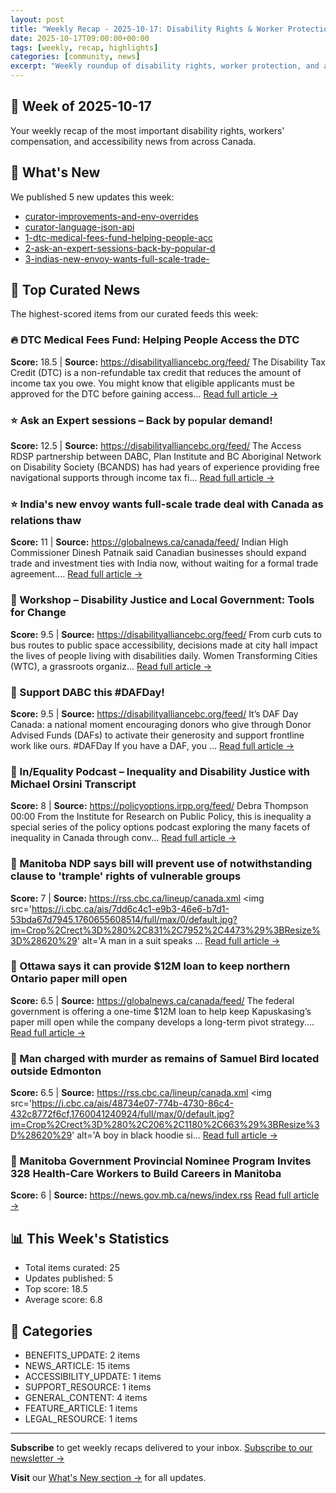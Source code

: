 ```yaml
---
layout: post
title: "Weekly Recap - 2025-10-17: Disability Rights & Worker Protections"
date: 2025-10-17T09:00:00+00:00
tags: [weekly, recap, highlights]
categories: [community, news]
excerpt: "Weekly roundup of disability rights, worker protection, and accessibility updates from across Canada"
---
```


## 📅 Week of 2025-10-17

Your weekly recap of the most important disability rights, workers' compensation, and accessibility news from across Canada.

## 🎯 What's New
We published 5 new updates this week:

- [curator-improvements-and-env-overrides](/whats-new/2025-10-14-curator-improvements-and-env-overrides)
- [curator-language-json-api](/whats-new/2025-10-14-curator-language-json-api)
- [1-dtc-medical-fees-fund-helping-people-acc](/whats-new/2025-10-17-1-dtc-medical-fees-fund-helping-people-acc)
- [2-ask-an-expert-sessions-back-by-popular-d](/whats-new/2025-10-17-2-ask-an-expert-sessions-back-by-popular-d)
- [3-indias-new-envoy-wants-full-scale-trade-](/whats-new/2025-10-17-3-indias-new-envoy-wants-full-scale-trade-)

## 📰 Top Curated News
The highest-scored items from our curated feeds this week:

### 🔥 DTC Medical Fees Fund: Helping People Access the DTC
**Score:** 18.5 | **Source:** https://disabilityalliancebc.org/feed/
The Disability Tax Credit (DTC) is a non-refundable tax credit that reduces the amount of income tax you owe. You might know that eligible applicants must be approved for the DTC before gaining access...
[Read full article →](https://disabilityalliancebc.org/dtc-medical-fees-fund-helping-people-access-the-dtc/)

### ⭐ Ask an Expert sessions – Back by popular demand!
**Score:** 12.5 | **Source:** https://disabilityalliancebc.org/feed/
The Access RDSP partnership between DABC, Plan Institute and BC Aboriginal Network on Disability Society (BCANDS) has had years of experience providing free navigational supports through income tax fi...
[Read full article →](https://disabilityalliancebc.org/ask-an-expert-sessions-back-by-popular-demand/)

### ⭐ India's new envoy wants full-scale trade deal with Canada as relations thaw
**Score:** 11 | **Source:** https://globalnews.ca/canada/feed/
Indian High Commissioner Dinesh Patnaik said Canadian businesses should expand trade and investment ties with India now, without waiting for a formal trade agreement....
[Read full article →](https://globalnews.ca/news/11483094/india-envoy-canada-trade-deal-interview/)

### 📌 Workshop – Disability Justice and Local Government: Tools for Change
**Score:** 9.5 | **Source:** https://disabilityalliancebc.org/feed/
From curb cuts to bus routes to public space accessibility, decisions made at city hall impact the lives of people living with disabilities daily. Women Transforming Cities (WTC), a grassroots organiz...
[Read full article →](https://disabilityalliancebc.org/workshop-disability-justice-and-local-government-tools-for-change/)

### 📌 Support DABC this #DAFDay!
**Score:** 9.5 | **Source:** https://disabilityalliancebc.org/feed/
It’s DAF Day Canada: a national moment encouraging donors who give through Donor Advised Funds (DAFs) to activate their generosity and support frontline work like ours. #DAFDay If you have a DAF, you ...
[Read full article →](https://disabilityalliancebc.org/support-dabc-this-dafday/)

### 📌 In/Equality Podcast – Inequality and Disability Justice with Michael Orsini Transcript
**Score:** 8 | **Source:** https://policyoptions.irpp.org/feed/
Debra Thompson  00:00 From the Institute for Research on Public Policy, this is inequality a special series of the policy options podcast exploring the many facets of inequality in Canada through conv...
[Read full article →](https://policyoptions.irpp.org/2023/05/inequality-and-disability-justice-transcript/)

### 📌 Manitoba NDP says bill will prevent use of notwithstanding clause to 'trample' rights of vulnerable groups
**Score:** 7 | **Source:** https://rss.cbc.ca/lineup/canada.xml
<img src='https://i.cbc.ca/ais/7dd6c4c1-e9b3-46e6-b7d1-53bda67d7945,1760655608514/full/max/0/default.jpg?im=Crop%2Crect%3D%280%2C831%2C7952%2C4473%29%3BResize%3D%28620%29' alt='A man in a suit speaks ...
[Read full article →](https://www.cbc.ca/news/canada/manitoba/ndp-notwithstanding-clause-legislation-9.6941041?cmp=rss)

### 📌 Ottawa says it can provide $12M loan to keep northern Ontario paper mill open
**Score:** 6.5 | **Source:** https://globalnews.ca/canada/feed/
The federal government is offering a one-time $12M loan to help keep Kapuskasing’s paper mill open while the company develops a long-term pivot strategy....
[Read full article →](https://globalnews.ca/news/11483011/ont-paper-mill-closure/)

### 📌 Man charged with murder as remains of Samuel Bird located outside Edmonton
**Score:** 6.5 | **Source:** https://rss.cbc.ca/lineup/canada.xml
<img src='https://i.cbc.ca/ais/48734e07-774b-4730-86c4-432c8772f6cf,1760041240924/full/max/0/default.jpg?im=Crop%2Crect%3D%280%2C206%2C1180%2C663%29%3BResize%3D%28620%29' alt='A boy in black hoodie si...
[Read full article →](https://www.cbc.ca/news/canada/edmonton/samuel-bird-remains-located-9.6941197?cmp=rss)

### 📌 Manitoba Government Provincial Nominee Program Invites 328 Health-Care Workers to Build Careers in Manitoba
**Score:** 6 | **Source:** https://news.gov.mb.ca/news/index.rss
[Read full article →](https://news.gov.mb.ca/news/index.html?item=71157)

## 📊 This Week's Statistics
- Total items curated: 25
- Updates published: 5
- Top score: 18.5
- Average score: 6.8

## 📂 Categories
- BENEFITS_UPDATE: 2 items
- NEWS_ARTICLE: 15 items
- ACCESSIBILITY_UPDATE: 1 items
- SUPPORT_RESOURCE: 1 items
- GENERAL_CONTENT: 4 items
- FEATURE_ARTICLE: 1 items
- LEGAL_RESOURCE: 1 items

---

**Subscribe** to get weekly recaps delivered to your inbox. [Subscribe to our newsletter →](/newsletter)

**Visit** our [What's New section →](/whats-new) for all updates.
